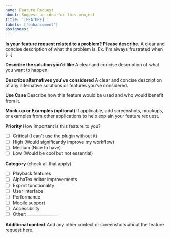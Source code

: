 ```yaml
---
name: Feature Request
about: Suggest an idea for this project
title: '[FEATURE] '
labels: ['enhancement']
assignees: ''
---
```


**Is your feature request related to a problem? Please describe.**
A clear and concise description of what the problem is. Ex. I'm always frustrated when [...]

**Describe the solution you'd like**
A clear and concise description of what you want to happen.

**Describe alternatives you've considered**
A clear and concise description of any alternative solutions or features you've considered.

**Use Case**
Describe how this feature would be used and who would benefit from it.

**Mock-up or Examples (optional)**
If applicable, add screenshots, mockups, or examples from other applications to help explain your feature request.

**Priority**
How important is this feature to you?
- [ ] Critical (I can't use the plugin without it)
- [ ] High (Would significantly improve my workflow)
- [ ] Medium (Nice to have)
- [ ] Low (Would be cool but not essential)

**Category** (check all that apply)
- [ ] Playback features
- [ ] AlphaTex editor improvements
- [ ] Export functionality
- [ ] User interface
- [ ] Performance
- [ ] Mobile support
- [ ] Accessibility
- [ ] Other: _______________

**Additional context**
Add any other context or screenshots about the feature request here.